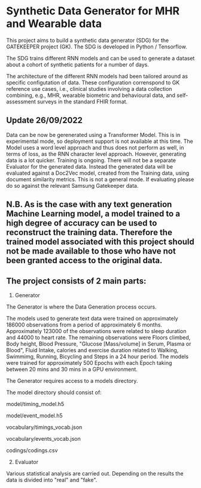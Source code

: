 # Synthetic Data Generator for MHR and Wearable data

This project aims to build a synthetic data generator (SDG) for the GATEKEEPER project (GK).
The SDG is developed in Python / Tensorflow.

The SDG trains different RNN models and can be used to generate a dataset about a cohort of synthetic patients for a number of days.

The architecture of the different RNN models had been tailored around as specific configutation of data.
These configuration correnspond to GK reference use cases, i.e., clinical studies involving a data collection combining, e.g., MHR, wearable biometric and behavioural data, and self-assessment surveys in the standard FHIR format.

## Update 26/09/2022

Data can be now be gerenerated using a Transformer Model. This is in experimental mode, so deployment support is not available at this time. The Model uses a word level approach and thus does not perform as well, in terms of loss, as the RNN character level approach. However, generating data is a lot quicker. Training is ongoing. There will not be a separate Evaluator for the generated data. Instead the generated data will be evaluated against a Doc2Vec model, created from the Training data, using document similarity metrics. This is not a general mode. If evaluating please do so against the relevant Samsung Gatekeeper data.

## N.B. As is the case with any text generation Machine Learning model, a model trained to a high degree of accuracy can be used to reconstruct the training data. Therefore the trained model associated with this project should not be made available to those who have not been granted access to the original data.

## The project consists of 2 main parts:

1. Generator

The Generator is where the Data Generation process occurs.

The models used to generate text data were trained on approximately 186000 observations from a period of approximately 6 months. Approximately 123000 of the observations were related to sleep duration and 44000 to heart rate. The remaining observations were Floors climbed, Body height, Blood Pressure, "Glucose [Mass/volume] in Serum, Plasma or Blood", Fluid Intake, calories and exercise duration related to Walking, Swimmimg, Running, Bicycling and Steps in a 24 hour period. The models were trained for approximately 500 Epochs with each Epoch taking between 20 mins and 30 mins in a GPU environment.

The Generator requires access to a models directory.

The model directory should consist of:

model/timing_model.h5

model/event_model.h5

vocabulary/timings_vocab.json

vocabulary/events_vocab.json

codings/codings.csv

2. Evaluator

Various statistical analysis are carried out. Depending on the results the data is divided into "real" and "fake".
